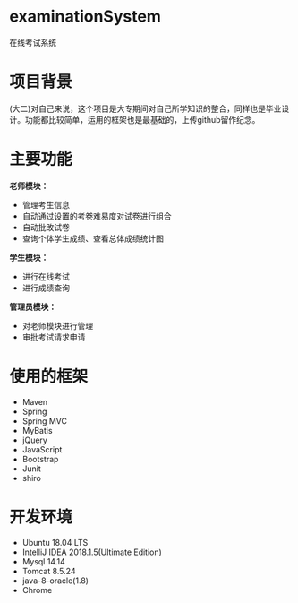 # examinationSystem
在线考试系统

# 项目背景

(大二)对自己来说，这个项目是大专期间对自己所学知识的整合，同样也是毕业设计。功能都比较简单，运用的框架也是最基础的，上传github留作纪念。

# 主要功能

**老师模块：**
* 管理考生信息
* 自动通过设置的考卷难易度对试卷进行组合
* 自动批改试卷
* 查询个体学生成绩、查看总体成绩统计图

**学生模块：**
* 进行在线考试
* 进行成绩查询

**管理员模块：**
* 对老师模块进行管理
* 审批考试请求申请

# 使用的框架

* Maven
* Spring
* Spring MVC
* MyBatis
* jQuery
* JavaScript
* Bootstrap
* Junit
* shiro

# 开发环境
* Ubuntu 18.04 LTS
* IntelliJ IDEA 2018.1.5(Ultimate Edition) 
* Mysql 14.14
* Tomcat 8.5.24
* java-8-oracle(1.8)
* Chrome
